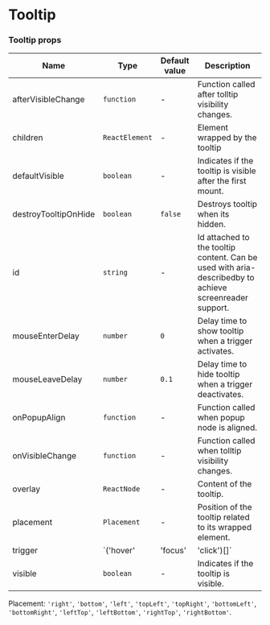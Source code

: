 # Tooltip

<!-- STORY -->

### Tooltip props

| Name                 | Type                          | Default value | Description                                                                                            |
| -------------------- | ----------------------------- | ------------- | ------------------------------------------------------------------------------------------------------ |
| afterVisibleChange   | `function`                    | -             | Function called after tolltip visibility changes.                                                      |
| children             | `ReactElement`                | -             | Element wrapped by the tooltip                                                                         |
| defaultVisible       | `boolean`                     | -             | Indicates if the tooltip is visible after the first mount.                                             |
| destroyTooltipOnHide | `boolean`                     | `false`       | Destroys tooltip when its hidden.                                                                      |
| id                   | `string`                      | -             | Id attached to the tooltip content. Can be used with aria-describedby to achieve screenreader support. |
| mouseEnterDelay      | `number`                      | `0`           | Delay time to show tooltip when a trigger activates.                                                   |
| mouseLeaveDelay      | `number`                      | `0.1`         | Delay time to hide tooltip when a trigger deactivates.                                                 |
| onPopupAlign         | `function`                    | -             | Function called when popup node is aligned.                                                            |
| onVisibleChange      | `function`                    | -             | Function called when tolltip visibility changes.                                                       |
| overlay              | `ReactNode`                   | -             | Content of the tooltip.                                                                                |
| placement            | `Placement`                   | -             | Position of the tooltip related to its wrapped element.                                                |
| trigger              | `('hover'|'focus'|'click')[]` | `['hover']`   | Determines which actions cause tooltip shown.                                                          |
| visible              | `boolean`                     | -             | Indicates if the tooltip is visible.                                                                   |

Placement: `'right'`, `'bottom'`, `'left'`, `'topLeft'`, `'topRight'`, `'bottomLeft'`, `'bottomRight'`, `'leftTop'`, `'leftBottom'`, `'rightTop'`, `'rightBottom'`. 

